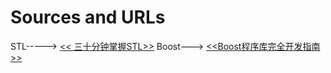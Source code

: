 # Sources and URLs

STL-----> [<< 三十分钟掌握STL>>](http://net.pku.edu.cn/~yhf/UsingSTL.htm)
Boost---> [<<Boost程序库完全开发指南>>](https://github.com/chronolaw/boost_guide)
